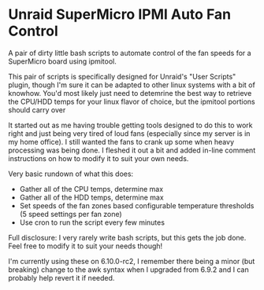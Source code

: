 # Unraid SuperMicro IPMI Auto Fan Control

A pair of dirty little bash scripts to automate control of the fan speeds for a SuperMicro board using ipmitool. 

This pair of scripts is specifically designed for Unraid's "User Scripts" plugin, though I'm sure it can be adapted to other linux systems with a bit of knowhow. You'd most likely just need to detemrine the best way to retrieve the CPU/HDD temps for your linux flavor of choice, but the ipmitool portions should carry over

It started out as me having trouble getting tools designed to do this to work right and just being very tired of loud fans (especially since my server is in my home office). I still wanted the fans to crank up some when heavy processing was being done. I fleshed it out a bit and added in-line comment instructions on how to modify it to suit your own needs.

Very basic rundown of what this does:
- Gather all of the CPU temps, determine max
- Gather all of the HDD temps, determine max
- Set speeds of the fan zones based configurable temperature thresholds (5 speed settings per fan zone)
- Use cron to run the script every few minutes

Full disclosure: I very rarely write bash scripts, but this gets the job done. Feel free to modify it to suit your needs though!

I'm currently using these on 6.10.0-rc2, I remember there being a minor (but breaking) change to the awk syntax when I upgraded from 6.9.2 and I can probably help revert it if needed.
